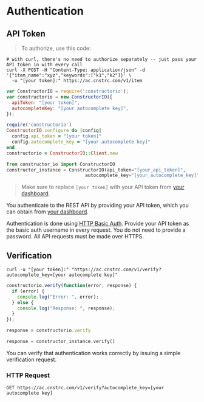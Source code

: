 # Authentication

## API Token

> To authorize, use this code:

```shell
# with curl, there's no need to authorize separately -- just pass your API token in with every call
curl -X POST -H "Content-Type: application/json" -d '{"item_name":"xyz","keywords":["k1","k2"]}' \
  -u "[your token]:" https://ac.cnstrc.com/v1/item
```

```javascript
var ConstructorIO = require('constructorio');
var constructorio = new ConstructorIO({
  apiToken: "[your token]",
  autocompleteKey: "[your autocomplete key]",
});

```

```ruby
require('constructorio')
ConstructorIO.configure do |config|
  config.api_token = "[your token]"
  config.autocomplete_key = "[your autocomplete key]"
end
constructorio = ConstructorIO::Client.new
```

```python
from constructor_io import ConstructorIO
constructor_instance = ConstructorIO(api_token="[your_api_token]", 
	      		     	     autocomplete_key="[your_autocomplete_key]")
```

> Make sure to replace `[your token]` with your API token from [your dashboard](/dashboard).

You authenticate to the REST API by providing your API token, which you can obtain from [your dashboard](/dashboard).

Authentication is done using [HTTP Basic Auth](https://en.wikipedia.org/wiki/Basic_access_authentication). Provide your API token as the basic auth username in every request. You do not need to provide a password. All API requests must be made over HTTPS.

## Verification

```shell
curl -u "[your token]:" "https://ac.cnstrc.com/v1/verify?autocomplete_key=[your autocomplete key]"
```

```javascript
constructorio.verify(function(error, response) {
  if (error) {
    console.log("Error: ", error);
  } else {
    console.log("Response: ", response);
  }
});
```

```ruby
response = constructorio.verify
```

```python
response = constructor_instance.verify()
```

You can verify that authentication works correctly by issuing a simple verification request.

### HTTP Request

`GET https://ac.cnstrc.com/v1/verify?autocomplete_key=[your autocomplete key]`

